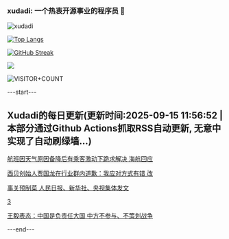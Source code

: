 ### xudadi: 一个热衷开源事业的程序员 👋

![xudadi](https://github-readme-stats-git-masterorgs-github-readme-stats-team.vercel.app/api?username=xudadi)

[![Top Langs](https://github-readme-stats.vercel.app/api/top-langs/?username=xudadi)](https://github.com/anuraghazra/github-readme-stats)

[![GitHub Streak](https://streak-stats.demolab.com?user=xudadi&locale=zh_Hans)](https://git.io/streak-stats)

![](https://raw.githubusercontent.com/xudadi/xudadi/main/assets/github-contribution-grid-snake.svg)

![VISITOR+COUNT](https://komarev.com/ghpvc/?username=xudadi&label=VISITOR+COUNT)


---start---

## Xudadi的每日更新(更新时间:2025-09-15 11:56:52 | 本部分通过Github Actions抓取RSS自动更新, 无意中实现了自动刷绿墙...)

[航班因天气原因备降后有乘客激动下跪求解决 海航回应](https://m.163.com/news/article/K9EQNO7I0512D3VJ.html)

[西贝创始人贾国龙在行业群内道歉：我应对方式有错 改](https://m.163.com/news/article/K9EQ7LCC051492T3.html)

[事关预制菜 人民日报、新华社、央视集体发文](https://m.163.com/news/article/K9EOUA400001899O.html)

[3](https://m.163.com/touch/news/sub/domestic)

[王毅表态：中国是负责任大国 中方不参与、不策划战争](https://m.163.com/news/article/K9DTPFJH051482MP.html)

---end---
